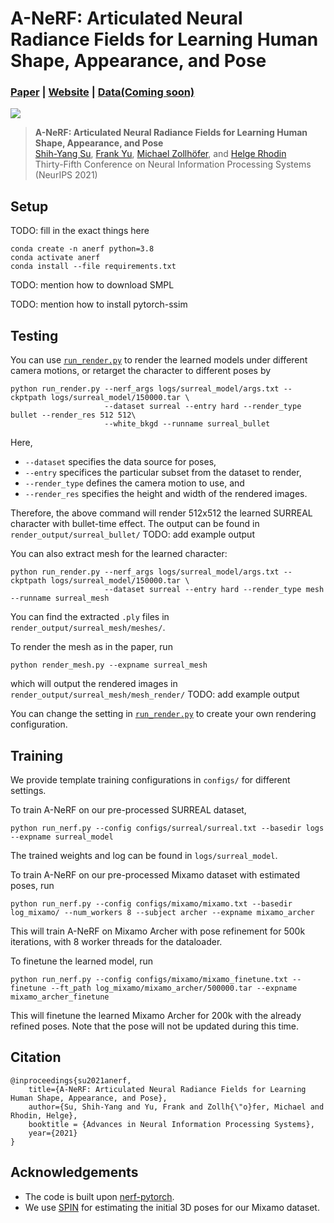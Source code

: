# A-NeRF: Articulated Neural Radiance Fields for Learning Human Shape, Appearance, and Pose
### [Paper](https://arxiv.org/abs/2102.06199) | [Website](https://lemonatsu.github.io/anerf/) | [Data(Coming soon)]()
![](imgs/teaser.gif)
>**A-NeRF: Articulated Neural Radiance Fields for Learning Human Shape, Appearance, and Pose**\
>[Shih-Yang Su](https://lemonatsu.github.io/), [Frank Yu](https://yu-frank.github.io/), [Michael Zollhöfer](https://zollhoefer.com/), and [Helge Rhodin](http://helge.rhodin.de/)\
>Thirty-Fifth Conference on Neural Information Processing Systems (NeurIPS 2021)


## Setup
TODO: fill in the exact things here
```
conda create -n anerf python=3.8
conda activate anerf
conda install --file requirements.txt
```

TODO: mention how to download SMPL

TODO: mention how to install pytorch-ssim
## Testing
You can use [`run_render.py`](run_render.py) to render the learned models under different camera motions, or retarget the character to different poses by
```
python run_render.py --nerf_args logs/surreal_model/args.txt --ckptpath logs/surreal_model/150000.tar \ 
				     --dataset surreal --entry hard --render_type bullet --render_res 512 512\
                     --white_bkgd --runname surreal_bullet
```
Here, 
- `--dataset` specifies the data source for poses, 
- `--entry` specifices the particular subset from the dataset to render, 
- `--render_type` defines the camera motion to use, and
- `--render_res` specifies the height and width of the rendered images.

Therefore, the above command will render 512x512 the learned SURREAL character with bullet-time effect. The output can be found in `render_output/surreal_bullet/`
TODO: add example output

You can also extract mesh for the learned character:
```
python run_render.py --nerf_args logs/surreal_model/args.txt --ckptpath logs/surreal_model/150000.tar \ 
				     --dataset surreal --entry hard --render_type mesh --runname surreal_mesh
```
You can find the extracted `.ply` files in `render_output/surreal_mesh/meshes/`.

To render the mesh as in the paper, run
```
python render_mesh.py --expname surreal_mesh 
```
which will output the rendered images in `render_output/surreal_mesh/mesh_render/`
TODO: add example output

You can change the setting in [`run_render.py`](run_render.py) to create your own rendering configuration.


## Training
We provide template training configurations in `configs/` for different settings. 

To train A-NeRF on our pre-processed SURREAL dataset,
```
python run_nerf.py --config configs/surreal/surreal.txt --basedir logs  --expname surreal_model
```
The trained weights and log can be found in ```logs/surreal_model```.

To train A-NeRF on our pre-processed Mixamo dataset with estimated poses, run
```
python run_nerf.py --config configs/mixamo/mixamo.txt --basedir log_mixamo/ --num_workers 8 --subject archer --expname mixamo_archer
```
This will train A-NeRF on Mixamo Archer with pose refinement for 500k iterations, with 8 worker threads for the dataloader.

To finetune the learned model, run
```
python run_nerf.py --config configs/mixamo/mixamo_finetune.txt --finetune --ft_path log_mixamo/mixamo_archer/500000.tar --expname mixamo_archer_finetune
```
This will finetune the learned Mixamo Archer for 200k with the already refined poses. Note that the pose will not be updated during this time.


## Citation
```
@inproceedings{su2021anerf,
    title={A-NeRF: Articulated Neural Radiance Fields for Learning Human Shape, Appearance, and Pose},
    author={Su, Shih-Yang and Yu, Frank and Zollh{\"o}fer, Michael and Rhodin, Helge},
    booktitle = {Advances in Neural Information Processing Systems},
    year={2021}
}
```
## Acknowledgements
- The code is built upon [nerf-pytorch](https://github.com/yenchenlin/nerf-pytorch).
- We use [SPIN]() for estimating the initial 3D poses for our Mixamo dataset.
